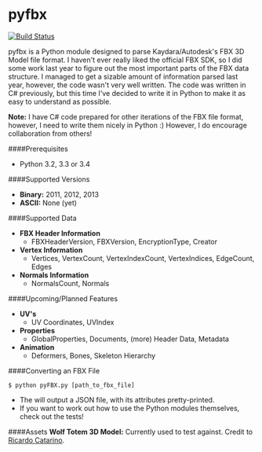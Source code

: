 pyfbx
=====
[![Build Status](https://travis-ci.org/nweedon/pyfbx.svg?branch=master)](https://travis-ci.org/nweedon/pyfbx)

pyfbx is a Python module designed to parse Kaydara/Autodesk's FBX 3D Model file format. I haven't ever really liked the official FBX SDK, so I did some work last year to figure out the most important parts of the FBX data structure. I managed to get a sizable amount of information parsed last year, however, the code wasn't very well written. The code was written in C# previously, but this time I've decided to write it in Python to make it as easy to understand as possible. 

__Note:__ I have C# code prepared for other iterations of the FBX file format, however, I need to write them nicely in Python :) However, I do encourage collaboration from others!

####Prerequisites
* Python 3.2, 3.3 or 3.4

####Supported Versions
* __Binary:__ 2011, 2012, 2013
* __ASCII:__ None (yet)

####Supported Data
* __FBX Header Information__
	* FBXHeaderVersion, FBXVersion, EncryptionType, Creator
* __Vertex Information__
	* Vertices, VertexCount, VertexIndexCount, VertexIndices, EdgeCount, Edges
* __Normals Information__
	* NormalsCount, Normals

####Upcoming/Planned Features
* __UV's__
	* UV Coordinates, UVIndex
* __Properties__
	* GlobalProperties, Documents, (more) Header Data, Metadata
* __Animation__
	* Deformers, Bones, Skeleton Hierarchy

####Converting an FBX File
```
$ python pyFBX.py [path_to_fbx_file]
```
* The will output a JSON file, with its attributes pretty-printed. 
* If you want to work out how to use the Python modules themselves, check out the tests!

####Assets
__Wolf Totem 3D Model:__ Currently used to test against. Credit to [Ricardo Catarino](https://www.linkedin.com/in/mooga24).
